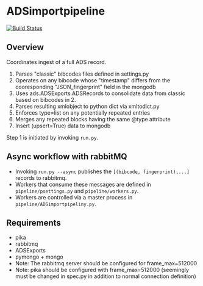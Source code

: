 # ADSimportpipeline

[![Build Status](https://travis-ci.org/adsabs/ADSimportpipeline.svg?branch=master)](https://travis-ci.org/adsabs/ADSimportpipeline)

## Overview

Coordinates ingest of a full ADS record.

1. Parses "classic" bibcodes files defined in settings.py
1. Operates on any bibcode whose "timestamp" differs from the cooresponding "JSON_fingerprint" field in the mongodb
1. Uses ads.ADSExports.ADSRecords to consolidate data from classic based on bibcodes in 2.
1. Parses resulting xmlobject to python dict via xmltodict.py
1. Enforces type=list on any potentially repeated entries
1. Merges any repeated blocks having the same @type attribute
1. Insert (upsert=True) data to mongodb

Step 1 is initiated by invoking `run.py`. 

## Async workflow with rabbitMQ

- Invoking `run.py --async` publishes the `[(bibcode, fingerprint),...]` records to rabbitmq. 
- Workers that consume these messages are defined in `pipeline/psettings.py` and `pipeline/workers.py`.
- Workers are controlled via a master process in `pipeline/ADSimportpipeliny.py`.
 

## Requirements
- pika
- rabbitmq
- ADSExports
- pymongo + mongo
- Note: The rabbitmq server should be configured for frame_max=512000
- Note: pika should be configured with frame_max=512000 (seemingly must be changed in spec.py in addition to normal connection definition)
